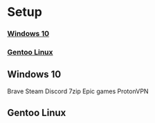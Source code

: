 # Setup
### [Windows 10](#)
### [Gentoo Linux](#)

## Windows 10
Brave
Steam
Discord
7zip
Epic games 
ProtonVPN



## Gentoo Linux